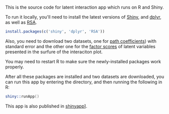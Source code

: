 This is the source code for latent interaction app which runs on R and Shiny. 


To run it locally, you'll need to install the latest versions of [Shiny](http://shiny.rstudio.com), and [dplyr](https://github.com/hadley/dplyr), as well as [RSA](http://cran.r-project.org/web/packages/RSA/index.html).

```r
install.packages(c('shiny', 'dplyr', 'RSA'))
```

Also, you need to download two datasets, one for [path coefficients](https://github.com/JiesiGuo/Expectancy-Value-interaction-shiny/blob/master/inter_plot.csv)) with standard error and the other one for the [factor scores](https://github.com/JiesiGuo/Expectancy-Value-interaction-shiny/blob/master/factor_scores.csv) of latent variables presented in the surfure of the interaciton plot.

You may need to restart R to make sure the newly-installed packages work properly.

After all these packages are installed and two datasets are downloaded, you can run this app by entering the directory, and then running the following in R:

```s
shiny::runApp()
```
This app is also published in [shinyapp](https://jiesiguo.shinyapps.io/latent_interaction)].